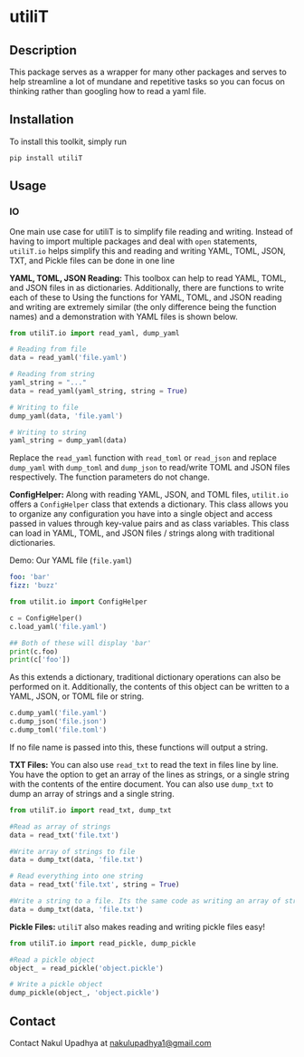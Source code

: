 # utiliT

## Description

This package serves as a wrapper for many other packages and serves to help streamline a lot of mundane and repetitive tasks so you can focus on thinking rather than googling how to read a yaml file. 

## Installation

To install this toolkit, simply run

```
pip install utiliT
```

## Usage

### IO

One main use case for utiliT is to simplify file reading and writing. Instead of having to import multiple packages and deal with `open` statements, `utiliT.io` helps simplify this and reading and writing YAML, TOML, JSON, TXT, and Pickle files can be done in one line

**YAML, TOML, JSON Reading:**
This toolbox can help to read YAML, TOML, and JSON files in as dictionaries. Additionally, there are functions to write each of these to
Using the functions for YAML, TOML, and JSON reading and writing are extremely similar (the only difference being the function names) and a demonstration with YAML files is shown below.

```python
from utiliT.io import read_yaml, dump_yaml

# Reading from file
data = read_yaml('file.yaml')

# Reading from string
yaml_string = "..."
data = read_yaml(yaml_string, string = True)

# Writing to file
dump_yaml(data, 'file.yaml')

# Writing to string
yaml_string = dump_yaml(data)
```

Replace the `read_yaml` function with `read_toml` or `read_json` and replace `dump_yaml` with `dump_toml` and `dump_json` to read/write TOML and JSON files respectively. The function parameters do not change.


**ConfigHelper:** Along with reading YAML, JSON, and TOML files, `utilit.io` offers a `ConfigHelper` class that extends a dictionary. This class allows you to organize any configuration you have into a single object and access passed in values through key-value pairs and as class variables. This class can load in YAML, TOML, and JSON files / strings along with traditional dictionaries. 

Demo: 
Our YAML file (`file.yaml`)
```YAML
foo: 'bar'
fizz: 'buzz'
```

```python
from utilit.io import ConfigHelper

c = ConfigHelper()
c.load_yaml('file.yaml')

## Both of these will display 'bar'
print(c.foo)
print(c['foo'])
```
As this extends a dictionary, traditional dictionary operations can also be performed on it. Additionally, the contents of this object can be written to a YAML, JSON, or TOML file or string.

```python
c.dump_yaml('file.yaml')
c.dump_json('file.json')
c.dump_toml('file.toml')
```

If no file name is passed into this, these functions will output a string. 


**TXT Files:**
You can also use `read_txt` to read the text in files line by line. You have the option to get an array of the lines as strings, or a single string with the contents of the entire document.
You can also use `dump_txt` to dump an array of strings and a single string.

```python
from utiliT.io import read_txt, dump_txt

#Read as array of strings
data = read_txt('file.txt')

#Write array of strings to file
data = dump_txt(data, 'file.txt')

# Read everything into one string
data = read_txt('file.txt', string = True)

#Write a string to a file. Its the same code as writing an array of strings
data = dump_txt(data, 'file.txt')

```

**Pickle Files:**
`utiliT` also makes reading and writing pickle files easy!

```python
from utiliT.io import read_pickle, dump_pickle

#Read a pickle object
object_ = read_pickle('object.pickle')

# Write a pickle object
dump_pickle(object_, 'object.pickle')

```


## Contact

Contact Nakul Upadhya at nakulupadhya1@gmail.com
